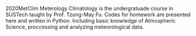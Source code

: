 2020MetClim
Meterology Climatology is the undergratuade course in SUSTech taught by Prof. Tzung-May Fu.
Codes for homework are presented here and written in Python. Including basic knowledge of Atmospheric Science, proccessing and analyzing meteorological data.
